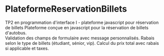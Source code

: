 # PlateformeReservationBillets
TP2 en programmation d'interface I - plateforme javascript pour réservation de billets
Plateforme conçue en javascript pour la réservation de billets d'autobus.  
Validation des champs de formulaire avec message personnalisés.
Rabais selon le type de billets (étudiant, sénior, vip).
Calcul du prix total avec rabais si applicable et taxes.
